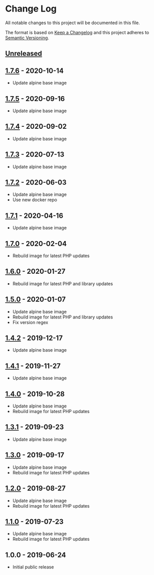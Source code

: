 # Change Log
All notable changes to this project will be documented in this file.

The format is based on [Keep a Changelog](http://keepachangelog.com/)
and this project adheres to [Semantic Versioning](http://semver.org/).

## [Unreleased]

## [1.7.6] - 2020-10-14
- Update alpine base image

## [1.7.5] - 2020-09-16
- Update alpine base image

## [1.7.4] - 2020-09-02
- Update alpine base image

## [1.7.3] - 2020-07-13
- Update alpine base image

## [1.7.2] - 2020-06-03
- Update alpine base image
- Use new docker repo

## [1.7.1] - 2020-04-16
- Update alpine base image

## [1.7.0] - 2020-02-04
- Rebuild image for latest PHP updates

## [1.6.0] - 2020-01-27
- Rebuild image for latest PHP and library updates

## [1.5.0] - 2020-01-07
- Update alpine base image
- Rebuild image for latest PHP and library updates
- Fix version regex

## [1.4.2] - 2019-12-17
- Update alpine base image

## [1.4.1] - 2019-11-27
- Update alpine base image

## [1.4.0] - 2019-10-28
- Update alpine base image
- Rebuild image for latest PHP updates

## [1.3.1] - 2019-09-23
- Update alpine base image

## [1.3.0] - 2019-09-17
- Update alpine base image
- Rebuild image for latest PHP updates

## [1.2.0] - 2019-08-27
- Update alpine base image
- Rebuild image for latest PHP updates

## [1.1.0] - 2019-07-23
- Update alpine base image
- Rebuild image for latest PHP updates

## 1.0.0 - 2019-06-24
- Initial public release

[Unreleased]: https://github.com/gmitirol/alpine310-php73/compare/1.7.6...HEAD
[1.7.6]: https://github.com/gmitirol/alpine310-php73/compare/1.7.5...1.7.6
[1.7.5]: https://github.com/gmitirol/alpine310-php73/compare/1.7.4...1.7.5
[1.7.4]: https://github.com/gmitirol/alpine310-php73/compare/1.7.3...1.7.4
[1.7.3]: https://github.com/gmitirol/alpine310-php73/compare/1.7.2...1.7.3
[1.7.2]: https://github.com/gmitirol/alpine310-php73/compare/1.7.1...1.7.2
[1.7.1]: https://github.com/gmitirol/alpine310-php73/compare/1.7.0...1.7.1
[1.7.0]: https://github.com/gmitirol/alpine310-php73/compare/1.6.0...1.7.0
[1.6.0]: https://github.com/gmitirol/alpine310-php73/compare/1.5.0...1.6.0
[1.5.0]: https://github.com/gmitirol/alpine310-php73/compare/1.4.2...1.5.0
[1.4.2]: https://github.com/gmitirol/alpine310-php73/compare/1.4.1...1.4.2
[1.4.1]: https://github.com/gmitirol/alpine310-php73/compare/1.4.0...1.4.1
[1.4.0]: https://github.com/gmitirol/alpine310-php73/compare/1.3.1...1.4.0
[1.3.1]: https://github.com/gmitirol/alpine310-php73/compare/1.3.0...1.3.1
[1.3.0]: https://github.com/gmitirol/alpine310-php73/compare/1.2.0...1.3.0
[1.2.0]: https://github.com/gmitirol/alpine310-php73/compare/1.1.0...1.2.0
[1.1.0]: https://github.com/gmitirol/alpine310-php73/compare/1.0.0...1.1.0
